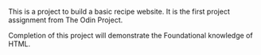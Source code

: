 This is a project to build a basic recipe website. It is the first project assignment from The Odin Project.

Completion of this project will demonstrate the Foundational knowledge of HTML.